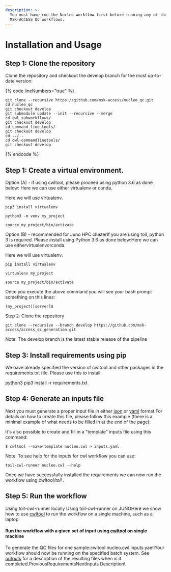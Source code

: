 ```yaml
---
description: >-
  You must have run the Nucleo workflow first before running any of the
  MSK-ACCESS QC workflows.
---
```


# Installation and Usage

## Step 1: Clone the repository

Clone the repository and checkout the develop branch for the most up-to-date version:

{% code lineNumbers="true" %}
```
git clone --recursive https://github.com/msk-access/nucleo_qc.git
cd nucleo_qc
git checkout develop
git submodule update --init --recursive --merge
cd cwl_subworkflows/
git checkout develop
cd command_line_tools/
git checkout develop
cd ../..
cd cwl-commandlinetools/
git checkout develop
```
{% endcode %}



## Step 1: Create a virtual environment. <a href="#step-1-create-a-virtual-environment." id="step-1-create-a-virtual-environment."></a>

Option (A) - if using cwltool, please proceed using python 3.6 as done below: Here we can use either virtualenv or conda.&#x20;

Here we will use virtualenv.

`pip3 install virtualenv`

`python3 -m venv my_project`

`source my_project/bin/activate`

Option (B) - recommended for Juno HPC clusterIf you are using toil, python 3 is required. Please install using Python 3.6 as done below:Here we can use eithervirtualenvorconda.&#x20;

Here we will use virtualenv.

`pip install virtualenv`

`virtualenv my_project`

`source my_project/bin/activate`

Once you execute the above command you will see your bash prompt something on this lines:

`(my_project)[server]$`

Step 2: Clone the repository

`git clone --recursive --branch develop https://github.com/msk-access/access_qc_generation.git`

Note: The develop branch is the latest stable release of the pipeline

## Step 3: Install requirements using pip <a href="#step-3-install-requirements-using-pip" id="step-3-install-requirements-using-pip"></a>

We have already specified the version of cwltool and other packages in the requirements.txt file. Please use this to install.

python3 pip3 install -r requirements.txt

## Step 4: Generate an inputs file <a href="#step-4-generate-an-inputs-file" id="step-4-generate-an-inputs-file"></a>

Next you must generate a proper input file in either [json](https://www.json.org/) or [yaml](https://yaml.org/) format.For details on how to create this file, please follow this example (there is a minimal example of what needs to be filled in at the end of the page):​

It's also possible to create and fill in a "template" inputs file using this command:

`$ cwltool --make-template nucleo.cwl > inputs.yaml`

Note: To see help for the inputs for cwl workflow you can use:&#x20;

`toil-cwl-runner nucleo.cwl --help`

Once we have successfully installed the requirements we can now run the workflow using _cwltool/toil_ .

## Step 5: Run the workflow <a href="#step-5-run-the-workflow" id="step-5-run-the-workflow"></a>

Using toil-cwl-runner locally Using toil-cwl-runner on JUNOHere we show how to use [cwltool](https://github.com/common-workflow-language/cwltool) to run the workflow on a single machine, such as a laptop

#### Run the workflow with a given set of input using [cwltool](https://github.com/common-workflow-language/cwltool) on single machine <a href="#run-the-workflow-with-a-given-set-of-input-using-cwltool-on-single-machine" id="run-the-workflow-with-a-given-set-of-input-using-cwltool-on-single-machine"></a>

To generate the QC files for one sample:cwltool nucleo.cwl inputs.yamlYour workflow should now be running on the specified batch system. See [outputs](https://github.com/msk-access/access\_qc\_generation/tree/5087428d557571e8a6cfea17b46ad8c22fd96ca1/docs/outputs-description.md) for a description of the resulting files when is it completed.PreviousRequirementsNextInputs Description\
